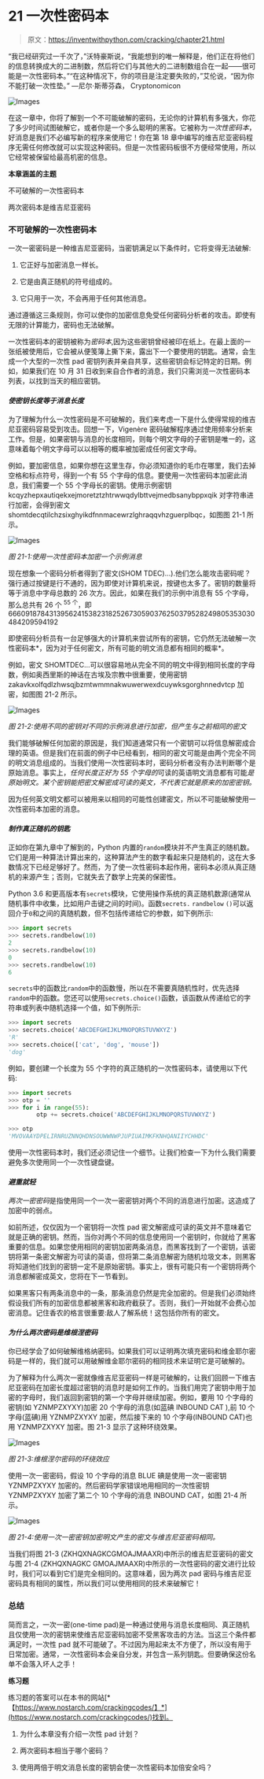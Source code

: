 # 21 一次性密码本

> 原文：<https://inventwithpython.com/cracking/chapter21.html>

“我已经研究过一千次了，”沃特豪斯说，“我能想到的唯一解释是，他们正在将他们的信息转换成大的二进制数，然后将它们与其他大的二进制数组合在一起——很可能是一次性密码本。”“在这种情况下，你的项目是注定要失败的，”艾伦说，“因为你不能打破一次性垫。”
—尼尔·斯蒂芬森， Cryptonomicon

![Images](img/3e754c09a1a42c45ac36ea03cdd9684e.png)

在这一章中，你将了解到一个不可能破解的密码，无论你的计算机有多强大，你花了多少时间试图破解它，或者你是一个多么聪明的黑客。它被称为*一次性密码本*，好消息是我们不必编写新的程序来使用它！你在第 18 章中编写的维吉尼亚密码程序无需任何修改就可以实现这种密码。但是一次性密码板很不方便经常使用，所以它经常被保留给最高机密的信息。

**本章涵盖的主题**

不可破解的一次性密码本

两次密码本是维吉尼亚密码

### **不可破解的一次性密码本**

一次一密密码是一种维吉尼亚密码，当密钥满足以下条件时，它将变得无法破解:

1.  它正好与加密消息一样长。

2.  它是由真正随机的符号组成的。

3.  它只用于一次，不会再用于任何其他消息。

通过遵循这三条规则，你可以使你的加密信息免受任何密码分析者的攻击。即使有无限的计算能力，密码也无法破解。

一次性密码本的密钥被称为*密码本*,因为这些密钥曾经被印在纸上。在最上面的一张纸被使用后，它会被从便笺簿上撕下来，露出下一个要使用的钥匙。通常，会生成一个大型的一次性 pad 密钥列表并亲自共享，这些密钥会标记特定的日期。例如，如果我们在 10 月 31 日收到来自合作者的消息，我们只需浏览一次性密码本列表，以找到当天的相应密钥。

#### ***使密钥长度等于消息长度***

为了理解为什么一次性密码是不可破解的，我们来考虑一下是什么使得常规的维吉尼亚密码容易受到攻击。回想一下，Vigenère 密码破解程序通过使用频率分析来工作。但是，如果密钥与消息的长度相同，则每个明文字母的子密钥是唯一的，这意味着每个明文字母可以以相等的概率被加密成任何密文字母。

例如，要加密信息，如果你想在这里生存，你必须知道你的毛巾在哪里，我们去掉空格和标点符号，得到一个有 55 个字母的信息。要使用一次性密码本加密此消息，我们需要一个 55 个字母长的密钥。使用示例密钥 kcqyzhepxautiqekxejmoretztzhtrwwqdylbttvejmedbsanybppxqik 对字符串进行加密，会得到密文 shomtdecqtilchzsixghyikdfnnmacewrzlghraqqvhzguerplbqc，如图图 21-1 所示。

![Images](img/e824066c92f9d6a6651cf61ad2750698.png)

*图 21-1:使用一次性密码本加密一个示例消息*

现在想象一个密码分析者得到了密文(SHOM TDEC)...).他们怎么能攻击密码呢？强行通过按键是行不通的，因为即使对计算机来说，按键也太多了。密钥的数量将等于消息中字母总数的 26 次方。因此，如果在我们的示例中消息有 55 个字母，那么总共有 26 个 <sup class="calibre21">55 个</sup>，即 666091878431395624153823182526730590376250379528249805353030484209594192

即使密码分析员有一台足够强大的计算机来尝试所有的密钥，它仍然无法破解一次性密码本*，因为对于任何密文，所有可能的明文消息都有相同的概率*。

例如，密文 SHOMTDEC...可以很容易地从完全不同的明文中得到相同长度的字母数，例如奥西里斯的神话在古埃及宗教中很重要，使用密钥 zakavkxolfqdlzhwsqjbzmtwmmnakwuwerwexdcuywksgorghnnedvtcp 加密，如图图 21-2 所示。

![Images](img/f45d791058358d5060f77901c475d2aa.png)

*图 21-2:使用不同的密钥对不同的示例消息进行加密，但产生与之前相同的密文*

我们能够破解任何加密的原因是，我们知道通常只有一个密钥可以将信息解密成合理的英语。但是我们在前面的例子中已经看到，相同的密文可能是由两个完全不同的明文消息组成的。当我们使用一次性密码本时，密码分析者没有办法判断哪个是原始消息。事实上，*任何长度正好为 55 个字母的*可读的英语明文消息都有可能*是原始明文。某个密钥能把密文解密成可读的英文，不代表它就是原来的加密密钥。*

因为任何英文明文都可以被用来以相同的可能性创建密文，所以不可能破解使用一次性密码本加密的消息。

#### ***制作真正随机的钥匙***

正如你在第九章中了解到的，Python 内置的`random`模块并不产生真正的随机数。它们是用一种算法计算出来的，这种算法产生的数字看起来只是随机的，这在大多数情况下已经足够好了。然而，为了使一次性密码本起作用，密码本必须从真正随机的来源产生；否则，它就失去了数学上完美的保密性。

Python 3.6 和更高版本有`secrets`模块，它使用操作系统的真正随机数源(通常从随机事件中收集，比如用户击键之间的时间)。函数`secrets.` `randbelow` `()`可以返回介于`0`和之间的真随机数，但不包括传递给它的参数，如下例所示:

```py
>>> import secrets
>>> secrets.randbelow(10)
2
>>> secrets.randbelow(10)
0
>>> secrets.randbelow(10)
6
```

`secrets`中的函数比`random`中的函数慢，所以在不需要真随机性时，优先选择`random`中的函数。您还可以使用`secrets.choice()`函数，该函数从传递给它的字符串或列表中随机选择一个值，如下例所示:

```py
>>> import secrets
>>> secrets.choice('ABCDEFGHIJKLMNOPQRSTUVWXYZ')
'R'
>>> secrets.choice(['cat', 'dog', 'mouse'])
'dog'
```

例如，要创建一个长度为 55 个字符的真正随机的一次性密码本，请使用以下代码:

```py
>>> import secrets
>>> otp = ''
>>> for i in range(55):
        otp += secrets.choice('ABCDEFGHIJKLMNOPQRSTUVWXYZ')

>>> otp
'MVOVAAYDPELIRNRUZNNQHDNSOUWWNWPJUPIUAIMKFKNHQANIIYCHHDC'
```

使用一次性密码本时，我们还必须记住一个细节。让我们检查一下为什么我们需要避免多次使用同一个一次性键盘键。

#### ***避重就轻***

*两次一密密码*是指使用同一个一次一密密钥对两个不同的消息进行加密。这造成了加密中的弱点。

如前所述，仅仅因为一个密钥将一次性 pad 密文解密成可读的英文并不意味着它就是正确的密钥。然而，当你对两个不同的信息使用同一个密钥时，你就给了黑客重要的信息。如果您使用相同的密钥加密两条消息，而黑客找到了一个密钥，该密钥将第一条密文解密为可读的英语，但将第二条消息解密为随机垃圾文本，则黑客将知道他们找到的密钥一定不是原始密钥。事实上，很有可能只有一个密钥将两个消息都解密成英文，您将在下一节看到。

如果黑客只有两条消息中的一条，那条消息仍然是完全加密的。但是我们必须始终假设我们所有的加密信息都被黑客和政府截获了。否则，我们一开始就不会费心加密消息。记住香农的格言很重要:敌人了解系统！这包括你所有的密文。

#### ***为什么两次密码是维根涅密码***

你已经学会了如何破解维格纳密码。如果我们可以证明两次填充密码和维金耶尔密码是一样的，我们就可以用破解维金耶尔密码的相同技术来证明它是可破解的。

为了解释为什么两次一密就像维吉尼亚密码一样是可破解的，让我们回顾一下维吉尼亚密码在加密长度超过密钥的消息时是如何工作的。当我们用完了密钥中用于加密的字母时，我们返回到密钥的第一个字母并继续加密。例如，要用 10 个字母的密钥(如 YZNMPZXYXY)加密 20 个字母的消息(如蓝碘 INBOUND CAT ),前 10 个字母(蓝碘)用 YZNMPZXYXY 加密，然后接下来的 10 个字母(INBOUND CAT)也用 YZNMPZXYXY 加密。图 21-3 显示了这种环绕效果。

![Images](img/bab228282655653e32398856b6118805.png)

*图 21-3:维根涅尔密码的环绕效应*

使用一次一密密码，假设 10 个字母的消息 BLUE 碘是使用一次一密密钥 YZNMPZXYXY 加密的。然后密码学家错误地用相同的一次性密钥 YZNMPZXYXY 加密了第二个 10 个字母的消息 INBOUND CAT，如图 21-4 所示。

![Images](img/6a85fed96b5c526c10af745d452fae73.png)

*图 21-4:使用一次一密密钥加密明文产生的密文与维吉尼亚密码相同。*

当我们将图 21-3 (ZKHQXNAGKCGMOAJMAAXR)中所示的维吉尼亚密码的密文与图 21-4 (ZKHQXNAGKC GMOAJMAAXR)中所示的一次性密码的密文进行比较时，我们可以看到它们是完全相同的。这意味着，因为两次 pad 密码与维吉尼亚密码具有相同的属性，所以我们可以使用相同的技术来破解它！

### **总结**

简而言之，一次一密(one-time pad)是一种通过使用与消息长度相同、真正随机且仅使用一次的密钥来使维吉尼亚密码加密不受黑客攻击的方法。当这三个条件都满足时，一次性 pad 就不可能破了。不过因为用起来太不方便了，所以没有用于日常加密。通常，一次性密码本会亲自分发，并包含一系列钥匙。但要确保这份名单不会落入坏人之手！

**练习题**

练习题的答案可以在本书的网站[*【https://www.nostarch.com/crackingcodes/】*](https://www.nostarch.com/crackingcodes/)找到。

1.  为什么本章没有介绍一次性 pad 计划？

2.  两次密码本相当于哪个密码？

3.  使用两倍于明文消息长度的密钥会使一次性密码本加倍安全吗？